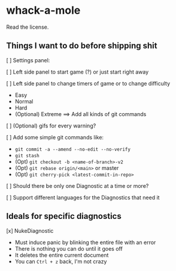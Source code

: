 # whack-a-mole

Read the license.

## Things I want to do before shipping shit

[ ] Settings panel:

[ ] Left side panel to start game (?) or just start right away

[ ] Left side panel to change timers of game or to change difficulty

-   Easy
-   Normal
-   Hard
-   (Optional) Extreme ==> Add all kinds of git commands

[ ] (Optional) gifs for every warning?

[ ] Add some simple git commands like:

-   `git commit -a --amend --no-edit --no-verify`
-   `git stash`
-   (Opt) `git checkout -b <name-of-branch>-v2`
-   (Opt) `git rebase origin/<main>` or master
-   (Opt) `git cherry-pick <latest-commit-in-repo>`

[ ] Should there be only one Diagnostic at a time or more?

[ ] Support different languages for the Diagnostics that need it

## Ideals for specific diagnostics

[x] NukeDiagnostic

-   Must induce panic by blinking the entire file with an error
-   There is nothing you can do until it goes off
-   It deletes the entire current document
-   You can `Ctrl + z` back, I'm not crazy
